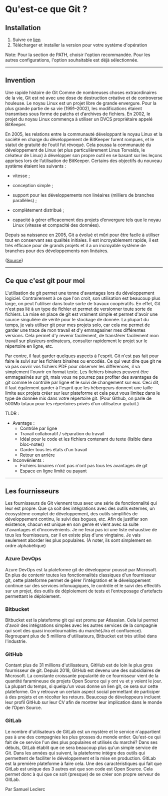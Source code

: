 # Qu'est-ce que Git ?

## Installation
1. Suivre ce [lien](https://git-scm.com/downloads)
2. Télécharger et installer la version pour votre système d'opération

Note: Pour la section de PATH, choisir l'option recommandée. Pour les autres configurations, l'option souhaitable est déjà sélectionnée.

***
## Invention

Une rapide histoire de Git
Comme de nombreuses choses extraordinaires de la vie, Git est né avec une dose de destruction créative et de controverse houleuse. Le noyau Linux est un projet libre de grande envergure. Pour la plus grande partie de sa vie (1991–2002), les modifications étaient transmises sous forme de patchs et d’archives de fichiers. En 2002, le projet du noyau Linux commença à utiliser un DVCS propriétaire appelé BitKeeper.

En 2005, les relations entre la communauté développant le noyau Linux et la société en charge du développement de BitKeeper furent rompues, et le statut de gratuité de l’outil fut révoqué. Cela poussa la communauté du développement de Linux (et plus particulièrement Linus Torvalds, le créateur de Linux) à développer son propre outil en se basant sur les leçons apprises lors de l’utilisation de BitKeeper. Certains des objectifs du nouveau système étaient les suivants :

- vitesse ;

- conception simple ;

- support pour les développements non linéaires (milliers de branches parallèles) ;

- complètement distribué ;

- capacité à gérer efficacement des projets d’envergure tels que le noyau Linux (vitesse et compacité des données).

Depuis sa naissance en 2005, Git a évolué et mûri pour être facile à utiliser tout en conservant ses qualités initiales. Il est incroyablement rapide, il est très efficace pour de grands projets et il a un incroyable système de branches pour des développements non linéaires. 

([Source](https://git-scm.com/book/fr/v2/D%C3%A9marrage-rapide-Une-rapide-histoire-de-Git))

***
## Ce que c'est git pour moi

L'utilisation de git permet une tonne d'avantages lors du développement logiciel. Contrairement à ce que l'on croit, son utilisation est beaucoup plus large, on peut l'utiliser dans toute sorte de travaux coopératifs. En effet, Git n'est pas lié à un type de fichier et permet de versionner toute sorte de fichiers. La mise en place de git est vraiment simple et permet d'avoir une source singulière de vérité pour le stockage de donnée. La plupart du temps, je vais utiliser git pour mes projets solo, car cela me permet de garder une trace de mon travail et d'y emmagasiner mes différentes versions. Cela permet d'y revenir facilement, de transférer facilement mon travail sur plusieurs ordinateurs, consulter rapidement le projet sur le répertoire en ligne, etc.

Par contre, il faut garder quelques aspects à l'esprit. Git n'est pas fait pour faire le suivi sur les fichiers binaires ou encodés. Ce qui veut dire que git ne va pas ouvrir vos fichiers PDF pour observer les différences, il va simplement l'ouvrir en format texte. Les fichiers binaires peuvent être emmagasinés sur git, mais vous ne pourrez pas profiter des avantages de git comme le contrôle par ligne et le suivi de changement sur eux. Ceci dit, il faut également garder à l'esprit que les hébergeurs donnent une taille limite aux projets créer sur leur plateforme et cela peut vous limitez dans le type de donnée mis dans votre répertoire git. (Pour Github, on parle de 500Mb totaux pour les répertoires privés d'un utilisateur gratuit.)


TLDR : 
- Avantage : 
    - Contrôle par ligne
    - Travail collaboratif / séparation du travail
    - Idéal pour le code et les fichiers contenant du texte (lisible dans bloc-notes)
    - Garder tous les états d'un travail
    - Retour en arrière
- Inconvénients : 
    - Fichiers binaires n'ont pas n'ont pas tous les avantages de git
    - Espace en ligne limité ou payant

***
## Les fournisseurs

Les fournisseurs de Git viennent tous avec une série de fonctionnalité qui leur est propre. Que ça soit des intégrations avec des outils externes, un écosystème complet de développement, des outils simplifiés de développement continu, le suivi des bogues, etc. Afin de justifier son existence, chacun est unique en son genre et vient avec sa suite d'avantages et d'inconvénients. Je ne ferai pas ici une liste exhaustive de tous les fournisseurs, car il en existe plus d'une vingtaine. Je vais seulement aborder les plus populaires. (À noter, ils sont simplement en ordre alphabétique)

### Azure DevOps

Azure DevOps est la plateforme git de développeur poussé par Microsoft. En plus de contenir toutes les fonctionnalités classiques d'un fournisseur git, cette plateforme permet de gérer l'intégration et le développement continue sur des services infonuagiques, le contrôle et le suivi des effectifs sur un projet, des outils de déploiement de tests et l’entreposage d'artefacts permettant le déploiement.

### Bitbucket

Bitbucket est la plateforme git qui est promu par Atlassian. Cela lui permet d'avoir des intégrations simples avec les autres services de la compagnie qui sont des quasi incontournables du marché(Jira et confluence). Regroupant plus de 5 millions d'utilisateurs, Bitbucket est très utilisé dans l'industrie.

### GitHub

Contant plus de 31 millions d'utilisateurs, GitHub est de loin le plus gros fournisseur de git. Depuis 2018, GitHub est devenu une des subsidiaires de Microsoft. La constante croissante popularité de ce fournisseur vient de la quantité faramineuse de projets Open Source qui y ont vu et y voient le jour. La plupart du temps, si quelqu'un vous donne un lien git, ce sera sur cette plateforme. On y retrouve un certain aspect social permettant de participer à des projets et en récolter les retours. Beaucoup de développeurs incluent leur profil GitHub sur leur CV afin de montrer leur implication dans le monde de l’Open Source.

### GitLab

Le nombre d'utilisateurs de GitLab est un mystère et le service n'appartient pas à une des compagnies les plus grosses du monde entier. Qu'est-ce qui fait de ce service l'un des plus populaires et utilisés du marché? Dans ses débuts, GitLab établit que ce sera beaucoup plus qu'un simple service de Git. Dans les années qui suivent, la plateforme intègre des outils qui permettent de faciliter le développement et la mise en production. GitLab est la première plateforme à faire cela. Une des caractéristiques qui fait que GitLab est unique des 3 autres est que son code est Open Source. Cela permet donc à qui que ce soit (presque) de se créer son propre serveur de GitLab.

Par Samuel Leclerc
